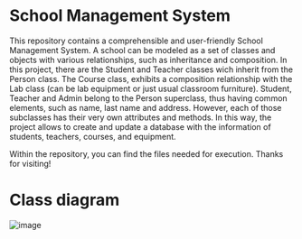 # School Management System
This repository contains a comprehensible and user-friendly  School Management System.
A school can be modeled as a set of classes and objects with various relationships, such as inheritance and composition. In this project, there are the Student and Teacher classes wich inherit from the Person class. The Course class, exhibits a composition relationship with the Lab class (can be lab equipment or just usual classroom furniture). Student, Teacher and Admin belong to the Person superclass, thus having common elements, such as name, last name and address. However, each of those subclasses has their very own attributes and methods. In this way, the project allows to create and update a database with the information of students, teachers, courses, and equipment.

Within the repository, you can find the files needed for execution. Thanks for visiting!

# Class diagram
![image](https://github.com/user-attachments/assets/d6c084a3-6f58-40f4-8ba6-2a4afcc4af24)





